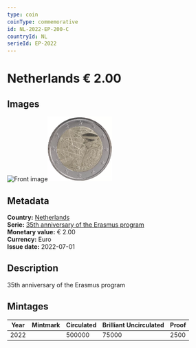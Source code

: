 ```yaml
---
type: coin
coinType: commemorative
id: NL-2022-EP-200-C
countryId: NL
serieId: EP-2022
---
```


# Netherlands € 2.00

## Images

<img src="../../Images/common-2007-200.webp" height="150" alt="Front image"><img src="Images/NL-2022-200.webp" height="150" alt="Back image">

## Metadata

**Country:** [Netherlands](../../Countries/Netherlands/index.md)\
**Serie:** [35th anniversary of the Erasmus program](index.md)\
**Monetary value:** € 2.00\
**Currency:** Euro\
**Issue date:** 2022-07-01

## Description

35th anniversary of the Erasmus program

## Mintages

| Year | Mintmark | Circulated | Brilliant Uncirculated | Proof |
| ---- | -------- | ---------- | ---------------------- | ----- |
| 2022 |          | 500000     | 75000                  | 2500  |
